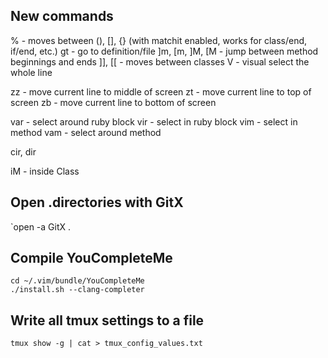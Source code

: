 ## New commands
% - moves between (), [], {} (with matchit enabled, works for class/end, if/end, etc.)
gt - go to definition/file
]m, [m, ]M, [M - jump between method beginnings and ends
]], [[ - moves between classes
V - visual select the whole line

zz - move current line to middle of screen
zt - move current line to top of screen
zb - move current line to bottom of screen

var - select around ruby block
vir - select in ruby block
vim - select in method
vam - select around method

cir, dir

iM - inside Class

## Open .directories with GitX
`open -a GitX .

## Compile YouCompleteMe
```
cd ~/.vim/bundle/YouCompleteMe
./install.sh --clang-completer
```

## Write all tmux settings to a file
`tmux show -g | cat > tmux_config_values.txt`
